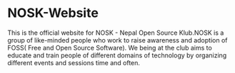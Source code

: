 # NOSK-Website
This is the official website for NOSK - Nepal Open Source Klub.NOSK is a group of like-minded people who work to raise awareness and adoption of 
FOSS( Free and Open Source Software). We being at the club aims to educate and train people of different domains of technology  by organizing different 
events and sessions time and often.
